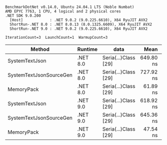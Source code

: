 ```

BenchmarkDotNet v0.14.0, Ubuntu 24.04.1 LTS (Noble Numbat)
AMD EPYC 7763, 1 CPU, 4 logical and 2 physical cores
.NET SDK 9.0.200
  [Host]            : .NET 9.0.2 (9.0.225.6610), X64 RyuJIT AVX2
  ShortRun-.NET 8.0 : .NET 8.0.13 (8.0.1325.6609), X64 RyuJIT AVX2
  ShortRun-.NET 9.0 : .NET 9.0.2 (9.0.225.6610), X64 RyuJIT AVX2

IterationCount=3  LaunchCount=1  WarmupCount=3  

```
| Method                  | Runtime  | data                 | Mean      | Error      | StdDev    | Min       | Max       | Gen0   | Allocated |
|------------------------ |--------- |--------------------- |----------:|-----------:|----------:|----------:|----------:|-------:|----------:|
| SystemTextJson          | .NET 8.0 | Seria(...)Class [29] | 649.80 ns | 343.970 ns | 18.854 ns | 636.48 ns | 671.37 ns | 0.0229 |     392 B |
| SystemTextJsonSourceGen | .NET 8.0 | Seria(...)Class [29] | 727.92 ns | 167.093 ns |  9.159 ns | 721.07 ns | 738.32 ns | 0.0277 |     464 B |
| MemoryPack              | .NET 8.0 | Seria(...)Class [29] |  61.89 ns |  12.162 ns |  0.667 ns |  61.15 ns |  62.44 ns | 0.0072 |     120 B |
| SystemTextJson          | .NET 9.0 | Seria(...)Class [29] | 618.92 ns | 101.211 ns |  5.548 ns | 614.87 ns | 625.24 ns | 0.0229 |     392 B |
| SystemTextJsonSourceGen | .NET 9.0 | Seria(...)Class [29] | 645.36 ns |  10.946 ns |  0.600 ns | 644.67 ns | 645.74 ns | 0.0277 |     464 B |
| MemoryPack              | .NET 9.0 | Seria(...)Class [29] |  47.54 ns |   7.732 ns |  0.424 ns |  47.08 ns |  47.92 ns | 0.0072 |     120 B |
